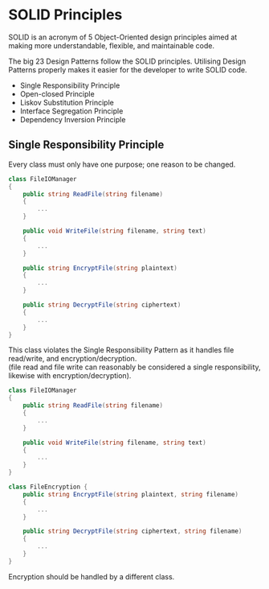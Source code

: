 # SOLID Principles

SOLID is an acronym of 5 Object-Oriented
design principles aimed at making more
understandable, flexible, and maintainable
code.

The big 23 Design Patterns follow the
SOLID principles. Utilising Design
Patterns properly makes it easier
for the developer to write SOLID
code.

- Single Responsibility Principle
- Open-closed Principle
- Liskov Substitution Principle
- Interface Segregation Principle
- Dependency Inversion Principle


## Single Responsibility Principle

Every class must only have one purpose;
one reason to be changed.  

```cs
class FileIOManager
{
    public string ReadFile(string filename)
    {
        ...
    }

    public void WriteFile(string filename, string text)
    {
        ...
    }

    public string EncryptFile(string plaintext)
    {
        ...
    }

    public string DecryptFile(string ciphertext)
    {
        ...
    }
}
```

This class violates the Single Responsibility
Pattern as it handles file read/write, and
encryption/decryption.  
(file read and file write can reasonably be
considered a single responsibility, likewise
with encryption/decryption).

```cs
class FileIOManager
{
    public string ReadFile(string filename)
    {
        ...
    }

    public void WriteFile(string filename, string text)
    {
        ...
    }
}

class FileEncryption {
    public string EncryptFile(string plaintext, string filename)
    {
        ...
    }

    public string DecryptFile(string ciphertext, string filename)
    {
        ...
    }
}
```

Encryption should be handled by a different class.
